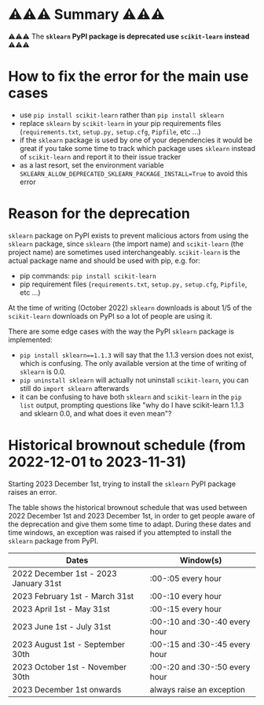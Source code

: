 # ⚠️⚠️⚠️ Summary ⚠️⚠️⚠️

⚠️⚠️⚠️ The **`sklearn` PyPI package is deprecated use `scikit-learn` instead** ⚠️⚠️⚠️

# How to fix the error for the main use cases

- use `pip install scikit-learn` rather than `pip install sklearn`
- replace `sklearn` by `scikit-learn` in your pip requirements files
  (`requirements.txt`, `setup.py,` `setup.cfg`, `Pipfile`, etc ...)
- if the `sklearn` package is used by one of your dependencies
  it would be great if you take some time to track which package uses
  `sklearn` instead of `scikit-learn` and report it to their issue tracker
- as a last resort, set the environment variable
  `SKLEARN_ALLOW_DEPRECATED_SKLEARN_PACKAGE_INSTALL=True` to avoid this error

# Reason for the deprecation

`sklearn` package on PyPI exists to prevent malicious actors from using the
`sklearn` package, since `sklearn` (the import name) and `scikit-learn` (the
project name) are sometimes used interchangeably. `scikit-learn` is the actual
package name and should be used with pip, e.g. for:
- pip commands: `pip install scikit-learn`
- pip requirement files (`requirements.txt`, `setup.py,` `setup.cfg`,
  `Pipfile`, etc ...)

At the time of writing (October 2022) `sklearn` downloads is about 1/5 of the
`scikit-learn` downloads on PyPI so a lot of people are using it.

There are some edge cases with the way the PyPI `sklearn` package is
implemented:
- `pip install sklearn==1.1.3` will say that the 1.1.3 version does not exist,
  which is confusing. The only available version at the time of writing of
  `sklearn` is 0.0.
- `pip uninstall sklearn` will actually not uninstall `scikit-learn`, you can
  still do `import sklearn` afterwards
- it can be confusing to have both `sklearn` and `scikit-learn` in the `pip
  list` output, prompting questions like "why do I have scikit-learn 1.1.3 and
  sklearn 0.0, and what does it even mean"?

# Historical brownout schedule (from 2022-12-01 to 2023-11-31)

Starting 2023 December 1st, trying to install the `sklearn` PyPI package raises
an error.

The table shows the historical brownout schedule that was used between 2022
December 1st and 2023 December 1st, in order to get people aware of the
deprecation and give them some time to adapt. During these dates and time
windows, an exception was raised if you attempted to install the `sklearn`
package from PyPI.

| Dates                                 | Window(s)                      |
|---------------------------------------|--------------------------------|
| 2022 December 1st - 2023 January 31st | :00-:05 every hour             |
| 2023 February 1st - March 31st        | :00-:10 every hour             |
| 2023 April 1st - May 31st             | :00-:15 every hour             |
| 2023 June 1st - July 31st             | :00-:10 and :30-:40 every hour |
| 2023 August 1st - September 30th      | :00-:15 and :30-:45 every hour |
| 2023 October 1st - November 30th      | :00-:20 and :30-:50 every hour |
| 2023 December 1st onwards             | always raise an exception      |
